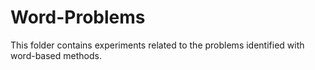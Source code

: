 # Word-Problems
This folder contains experiments related to the problems identified with word-based methods.